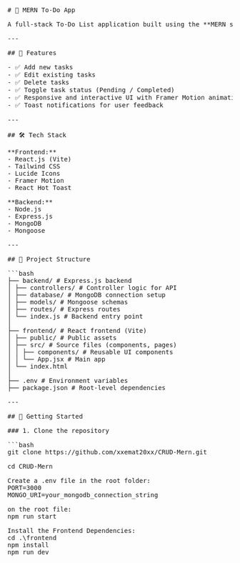 <pre>
# 📝 MERN To-Do App

A full-stack To-Do List application built using the **MERN stack (MongoDB, Express.js, React, Node.js)**. It allows users to **create**, **read**, **update**, and **delete** tasks with a clean and modern UI.

---

## 🔧 Features

- ✅ Add new tasks
- ✅ Edit existing tasks
- ✅ Delete tasks
- ✅ Toggle task status (Pending / Completed)
- ✅ Responsive and interactive UI with Framer Motion animations
- ✅ Toast notifications for user feedback

---

## 🛠️ Tech Stack

**Frontend:**
- React.js (Vite)
- Tailwind CSS
- Lucide Icons
- Framer Motion
- React Hot Toast

**Backend:**
- Node.js
- Express.js
- MongoDB
- Mongoose

---

## 📁 Project Structure

```bash
├── backend/ # Express.js backend
│ ├── controllers/ # Controller logic for API
│ ├── database/ # MongoDB connection setup
│ ├── models/ # Mongoose schemas
│ ├── routes/ # Express routes
│ └── index.js # Backend entry point
│
├── frontend/ # React frontend (Vite)
│ ├── public/ # Public assets
│ ├── src/ # Source files (components, pages)
│ │ ├── components/ # Reusable UI components
│ │ └── App.jsx # Main app
│ └── index.html
│
├── .env # Environment variables
├── package.json # Root-level dependencies

---

## 🚀 Getting Started

### 1. Clone the repository

```bash
git clone https://github.com/xxemat20xx/CRUD-Mern.git

cd CRUD-Mern

Create a .env file in the root folder:
PORT=3000
MONGO_URI=your_mongodb_connection_string

on the root file:
npm run start

Install the Frontend Dependencies:
cd .\frontend
npm install
npm run dev
</pre>
